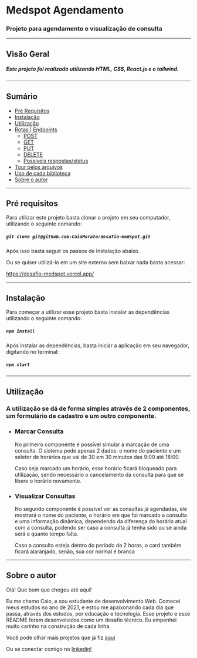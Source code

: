 # Medspot Agendamento

### Projeto para agendamento e visualização de consulta

---

## Visão Geral

##### Este projeto foi realizado utilizando HTML, CSS, React.js e o tailwind.

---

## **Sumário**

- [Pré Requisitos](#pré-requisitos)
- [Instalação](#instalação)
- [Utilização](#utilização)
- [Rotas | Endpoints](#rotas)
  - [POST](#método-post)
  - [GET](#método-get)
  - [PUT](#método-put)
  - [DELETE](#método-delete)
  - [Possíveis respostas/status](#possíveis-respostas-e-status)
- [Tour pelos arquivos](#tour-pelos-arquivos)
- [Uso de cada biblioteca](#uso-de-cada-biblioteca)
- [Sobre o autor](#sobre-o-autor)

---

## **Pré requisitos**

Para utilizar este projeto basta clonar o projeto em seu computador, utilizando o seguinte comando: 

##### `git clone git@github.com:CaioMorato/desafio-medspot.git`

Após isso basta seguir os passos de Instalação abaixo.



Ou se quiser utilizá-lo em um site externo sem baixar nada basta acessar:

https://desafio-medspot.vercel.app/


---

## **Instalação**

Para começar a utilizar esse projeto basta instalar as dependências utilizando o seguinte comando:

##### `npm install`

Após instalar as dependências, basta iniciar a aplicação em seu navegador, digitando no terminal:

##### `npm start`

---

## **Utilização**

### A utilização se dá de forma simples através de 2 componentes, um formulário de cadastro e um outro componente.

- ### Marcar Consulta

  No primeiro componente é possível simular a marcação de uma consulta. O sistema pede apenas 2 dados: o nome do paciente e um seletor de horários que vai de 30 em 30 minutos das 9:00 até 18:00. 

  Caso seja marcado um horário, esse horário ficará bloqueado para utilização, sendo necessário o cancelamento da consulta para que se libere o horário novamente.

- ### **Visualizar Consultas**

  No segundo componente é possível ver as consultas já agendadas, ele mostrará o nome do paciente, o horário em que foi marcado a consulta e uma informação dinâmica, dependendo da diferença do horário atual com a consulta, podendo ser caso a consulta já tenha sido ou se ainda será e quanto tempo falta.

  Caso a consulta esteja dentro do período de 2 horas, o card também ficará alaranjado, senão, sua cor normal é branca

---

## **Sobre o autor**

Olá! Que bom que chegou até aqui!

Eu me chamo Caio, e sou estudante de desenvolvimento Web. Comecei meus estudos no ano de 2021, e estou me apaixonando cada dia que passa, através dos estudos, por educação e tecnologia. Esse projeto e esse README foram desenvolvidos como um desafio técnico. Eu empenhei muito carinho na construção de cada linha.

Você pode olhar mais projetos que já fiz [aqui](https://github.com/CaioMorato)

Ou se conectar comigo no [linkedin!](https://www.linkedin.com/in/morato-dev/)
